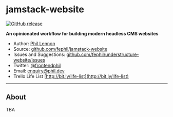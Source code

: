 # jamstack-website

[![GitHub release](https://img.shields.io/github/release/fephil/jamstack-website.svg?maxAge=2592000)](https://github.com/fephil/jamstack-website/releases)

**An opinionated workflow for building modern headless CMS websites**

* Author: [Phil Lennon](https://phil.dev)
* Source: [github.com/fephil/jamstack-website](https://github.com/fephil/jamstack-website)
* Issues and Suggestions: [github.com/fephil/understructure-website/issues](https://github.com/fephil/jamstack-website/issues)
* Twitter: [@frontendphil](https://twitter.com/frontendphil)
* Email: [enquiry@phil.dev](mailto:enquiry@phil.dev)
* Trello Life List [http://bit.ly/life-list](http://bit.ly/life-list)

***

## About

TBA
